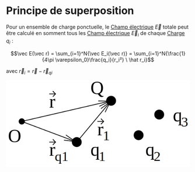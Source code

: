 # Principe de superposition

Pour un ensemble de charge ponctuelle, le [Champ électrique](Champ%20électrique.md) $\vec E$ totale peut être calculé en somment tous les [Champ électrique](Champ%20électrique.md) $\vec E_i$ de chaque [Charge](Charge.md) $q_i$ :

$$\vec E(\vec r) = \sum_{i=1}^N{\vec E_i(\vec r)} = \sum_{i=1}^N{\frac{1}{4\pi \varepsilon_0}\frac{q_i}{r_i²} \ \hat r_i}$$

avec $\vec r_i = \vec r - \vec r_{qi}$

![](attachments/Pasted%20image%2020230712142506.png)